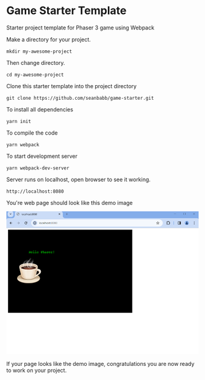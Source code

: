 
# Game Starter Template  

Starter project template for Phaser 3 game using Webpack  

Make a directory for your project.  

    mkdir my-awesome-project  

Then change directory.  

    cd my-awesome-project  

Clone this starter template into the project directory  

    git clone https://github.com/seanbabb/game-starter.git

To install all dependencies  

    yarn init  

To compile the code  

    yarn webpack  

To start development server  

    yarn webpack-dev-server  

Server runs on localhost, open browser to see it working.  

    http://localhost:8080  

You're web page should look like this demo image  

![The game-starter web page](/assets/demo/game-starter-demo.png)  

If your page looks like the demo image, congratulations you are now ready to work on your project.  
